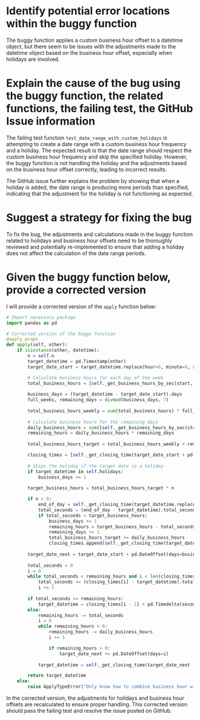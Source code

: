 # Identify potential error locations within the buggy function
The buggy function applies a custom business hour offset to a datetime object, but there seem to be issues with the adjustments made to the datetime object based on the business hour offset, especially when holidays are involved.

# Explain the cause of the bug using the buggy function, the related functions, the failing test, the GitHub Issue information
The failing test function `test_date_range_with_custom_holidays` is attempting to create a date range with a custom business hour frequency and a holiday. The expected result is that the date range should respect the custom business hour frequency and skip the specified holiday. However, the buggy function is not handling the holiday and the adjustments based on the business hour offset correctly, leading to incorrect results.

The GitHub issue further explains the problem by showing that when a holiday is added, the date range is producing more periods than specified, indicating that the adjustment for the holiday is not functioning as expected.

# Suggest a strategy for fixing the bug
To fix the bug, the adjustments and calculations made in the buggy function related to holidays and business hour offsets need to be thoroughly reviewed and potentially re-implemented to ensure that adding a holiday does not affect the calculation of the date range periods.

# Given the buggy function below, provide a corrected version
I will provide a corrected version of the `apply` function below:

```python
# Import necessary package
import pandas as pd

# Corrected version of the buggy function
@apply_wraps
def apply(self, other):
    if isinstance(other, datetime):
        n = self.n
        target_datetime = pd.Timestamp(other)
        target_date_start = target_datetime.replace(hour=0, minute=0, second=0, microsecond=0)

        # Calculate business hours for each day of the week
        total_business_hours = [self._get_business_hours_by_sec(start, end) for start, end in zip(self.start, self.end)]
        
        business_days = (target_datetime - target_date_start).days
        full_weeks, remaining_days = divmod(business_days, 7)
        
        total_business_hours_weekly = sum(total_business_hours) * full_weeks
        
        # Calculate business hours for the remaining days
        daily_business_hours = sum([self._get_business_hours_by_sec(start, end) for start, end in zip(self.start, self.end)])
        remaining_hours = daily_business_hours * remaining_days
        
        total_business_hours_target = total_business_hours_weekly + remaining_hours

        closing_times = [self._get_closing_time(target_date_start + pd.DateOffset(days=i)) for i in range(business_days)]
        
        # Skips the holiday if the target date is a holiday
        if target_datetime in self.holidays:
            business_days += 1
        
        target_business_hours = total_business_hours_target * n

        if n > 0:
            end_of_day = self._get_closing_time(target_datetime.replace(hour=23, minute=59, second=59))
            total_seconds = (end_of_day - target_datetime).total_seconds()
            if total_seconds < target_business_hours:
                business_days += 1
                remaining_hours = target_business_hours - total_seconds
                remaining_days += 1
                total_business_hours_target += daily_business_hours
                closing_times.append(self._get_closing_time(target_datetime))
        
        target_date_next = target_date_start + pd.DateOffset(days=business_days)
        
        total_seconds = 0
        i = 0
        while total_seconds < remaining_hours and i < len(closing_times):
            total_seconds += (closing_times[i] - target_datetime).total_seconds() if closing_times[i] > target_datetime else 0
            i += 1
        
        if total_seconds >= remaining_hours:
            target_datetime = closing_times[i - 1] + pd.Timedelta(seconds=remaining_hours)
        else:
            remaining_hours -= total_seconds
            i = 0
            while remaining_hours > 0:
                remaining_hours -= daily_business_hours
                i += 1

                if remaining_hours > 0:
                    target_date_next += pd.DateOffset(days=i)
        
            target_datetime = self._get_closing_time(target_date_next - pd.DateOffset(days=i) + pd.Timedelta(seconds=remaining_hours))

        return target_datetime
    else:
        raise ApplyTypeError("Only know how to combine business hour with datetime")
```

In the corrected version, the adjustments for holidays and business hour offsets are recalculated to ensure proper handling. This corrected version should pass the failing test and resolve the issue posted on GitHub.